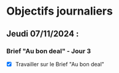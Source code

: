 # Objectifs journaliers

## Jeudi 07/11/2024 :

### Brief "Au bon deal" - Jour 3

- [X] Travailler sur le Brief "Au bon deal" 